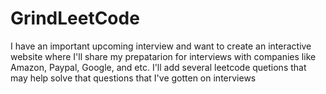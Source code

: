 # GrindLeetCode
I have an important upcoming interview and want to create an interactive website where I'll share my prepatarion for interviews with companies like Amazon, Paypal, Google, and etc.
I'll add several leetcode quetions that may help solve that questions that I've gotten on interviews
